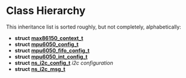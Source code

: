 
# Class Hierarchy

This inheritance list is sorted roughly, but not completely, alphabetically:


* **struct** [**max86150\_context\_t**](structmax86150__context__t.md) 
* **struct** [**mpu6050\_config\_t**](structmpu6050__config__t.md) 
* **struct** [**mpu6050\_fifo\_config\_t**](structmpu6050__fifo__config__t.md) 
* **struct** [**mpu6050\_int\_config\_t**](structmpu6050__int__config__t.md) 
* **struct** [**ns\_i2c\_config\_t**](structns__i2c__config__t.md) _i2c configuration_ 
* **struct** [**ns\_i2c\_msg\_t**](structns__i2c__msg__t.md) 

